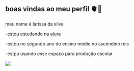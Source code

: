 ## boas vindas ao meu perfil 🫀🖤

meu nome é larissa da silva

-estou estudando na [alura](https://www.alura.com.br)

-estou no segundo ano do ensino médio no ascendino reis

-estpu usando esse espaço para produção escolar

![](https://media1.tenor.com/m/Cuu-B33YBJcAAAAC/tim%C3%A3o.gif)
